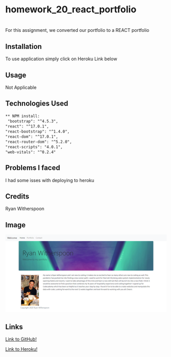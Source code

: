 # homework_20_react_portfolio

#
For this assignment, we converted our portfolio to a REACT portfolio


## Installation

To use application simply click on Heroku Link below

## Usage

Not Applicable 

## Technologies Used

    ** NPM install:  
     "bootstrap": "^4.5.3",
    "react": "^17.0.1",
    "react-bootstrap": "^1.4.0",
    "react-dom": "^17.0.1",
    "react-router-dom": "^5.2.0",
    "react-scripts": "4.0.1",
    "web-vitals": "^0.2.4"

## Problems I faced

I had some isses with deploying to heroku

## Credits

Ryan Witherspoon

## Image
![image info](src/images/homework20_screengrab.png)

## Links
[Link to GitHub!](https://github.com/ryanwit/homework_20_react_portfolio)

[Link to Heroku!](https://warm-ravine-75423.herokuapp.com//)




